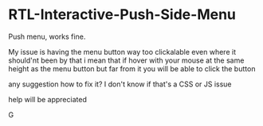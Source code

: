 RTL-Interactive-Push-Side-Menu
==============================

Push menu, works fine.

My issue is having the menu button way too clickalable even where it should'nt been
by that i mean that if hover with your mouse at the same height as the menu button but far from it
you will be able to click the button

any suggestion how to fix it?
I don't know if that's a CSS or JS issue

help will be appreciated

G
